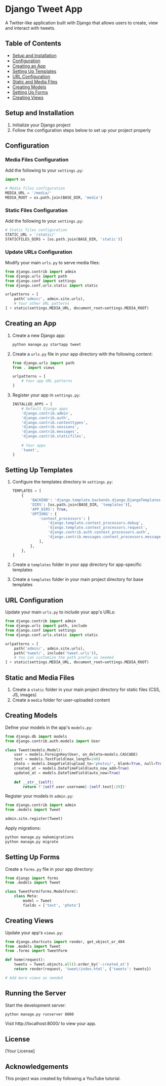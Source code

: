 # Django Tweet App

A Twitter-like application built with Django that allows users to create, view and interact with tweets.

## Table of Contents
- [Setup and Installation](#setup-and-installation)
- [Configuration](#configuration)
- [Creating an App](#creating-an-app)
- [Setting Up Templates](#setting-up-templates)
- [URL Configuration](#url-configuration)
- [Static and Media Files](#static-and-media-files)
- [Creating Models](#creating-models)
- [Setting Up Forms](#setting-up-forms)
- [Creating Views](#creating-views)

## Setup and Installation

1. Initialize your Django project
2. Follow the configuration steps below to set up your project properly

## Configuration

### Media Files Configuration

Add the following to your `settings.py`:

```python
import os

# Media files configuration
MEDIA_URL = '/media/'
MEDIA_ROOT = os.path.join(BASE_DIR, 'media')
```

### Static Files Configuration

Add the following to your `settings.py`:

```python
# Static files configuration
STATIC_URL = '/static/'
STATICFILES_DIRS = [os.path.join(BASE_DIR, 'static')]
```

### Update URLs Configuration

Modify your main `urls.py` to serve media files:

```python
from django.contrib import admin
from django.urls import path
from django.conf import settings
from django.conf.urls.static import static

urlpatterns = [
    path('admin/', admin.site.urls),
    # Your other URL patterns
] + static(settings.MEDIA_URL, document_root=settings.MEDIA_ROOT)
```

## Creating an App

1. Create a new Django app:
   ```bash
   python manage.py startapp tweet
   ```

2. Create a `urls.py` file in your app directory with the following content:
   ```python
   from django.urls import path
   from . import views

   urlpatterns = [
       # Your app URL patterns
   ]
   ```

3. Register your app in `settings.py`:
   ```python
   INSTALLED_APPS = [
       # Default Django apps
       'django.contrib.admin',
       'django.contrib.auth',
       'django.contrib.contenttypes',
       'django.contrib.sessions',
       'django.contrib.messages',
       'django.contrib.staticfiles',
       
       # Your apps
       'tweet',
   ]
   ```

## Setting Up Templates

1. Configure the templates directory in `settings.py`:
   ```python
   TEMPLATES = [
       {
           'BACKEND': 'django.template.backends.django.DjangoTemplates',
           'DIRS': [os.path.join(BASE_DIR, 'templates')],
           'APP_DIRS': True,
           'OPTIONS': {
               'context_processors': [
                   'django.template.context_processors.debug',
                   'django.template.context_processors.request',
                   'django.contrib.auth.context_processors.auth',
                   'django.contrib.messages.context_processors.messages',
               ],
           },
       },
   ]
   ```

2. Create a `templates` folder in your app directory for app-specific templates
3. Create a `templates` folder in your main project directory for base templates

## URL Configuration

Update your main `urls.py` to include your app's URLs:

```python
from django.contrib import admin
from django.urls import path, include
from django.conf import settings
from django.conf.urls.static import static

urlpatterns = [
    path('admin/', admin.site.urls),
    path('tweet/', include('tweet.urls')),
    # You can customize the path prefix as needed
] + static(settings.MEDIA_URL, document_root=settings.MEDIA_ROOT)
```

## Static and Media Files

1. Create a `static` folder in your main project directory for static files (CSS, JS, images)
2. Create a `media` folder for user-uploaded content

## Creating Models

Define your models in the app's `models.py`:

```python
from django.db import models
from django.contrib.auth.models import User

class Tweet(models.Model):
    user = models.ForeignKey(User, on_delete=models.CASCADE)
    text = models.TextField(max_length=240)
    photo = models.ImageField(upload_to='photos/', blank=True, null=True)
    created_at = models.DateTimeField(auto_now_add=True)
    updated_at = models.DateTimeField(auto_now=True)
    
    def __str__(self):
        return f'{self.user.username}-{self.text[:20]}'
```

Register your models in `admin.py`:

```python
from django.contrib import admin
from .models import Tweet

admin.site.register(Tweet)
```

Apply migrations:

```bash
python manage.py makemigrations
python manage.py migrate
```

## Setting Up Forms

Create a `forms.py` file in your app directory:

```python
from django import forms
from .models import Tweet

class TweetForm(forms.ModelForm):
    class Meta:
        model = Tweet
        fields = ['text', 'photo']
```

## Creating Views

Update your app's `views.py`:

```python
from django.shortcuts import render, get_object_or_404
from .models import Tweet
from .forms import TweetForm

def home(request):
    tweets = Tweet.objects.all().order_by('-created_at')
    return render(request, 'tweet/index.html', {'tweets': tweets})

# Add more views as needed
```

## Running the Server

Start the development server:

```bash
python manage.py runserver 8000
```

Visit http://localhost:8000/ to view your app.

## License

[Your License]

## Acknowledgements

This project was created by following a YouTube tutorial.